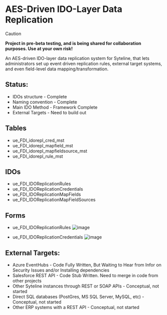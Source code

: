 # AES-Driven IDO-Layer Data Replication

> [!CAUTION]
> **Project in pre-beta testing, and is being shared for collaboration purposes. Use at your own risk!**

An AES-driven IDO-layer data replication system for Syteline, that lets administrators set up event driven replication rules, external target systems, and even field-level data mapping/transformation.

## Status:

* IDOs structure - Complete
* Naming convention - Complete
* Main IDO Method - Framework Complete
* External Targets - Need to build out

## Tables

* ue_FDI_idorepl_cred_mst
* ue_FDI_idorepl_mapfield_mst
* ue_FDI_idorepl_mapfieldsource_mst
* ue_FDI_idorepl_rule_mst

## IDOs

* ue_FDI_IDOReplicationRules
* ue_FDI_IDOReplicationCredentials
* ue_FDI_IDOReplicationMapFields
* ue_FDI_IDOReplicationMapFieldSources

## Forms

* ue_FDI_IDOReplicationRules
![image](https://github.com/user-attachments/assets/78fe11a2-e623-480b-bd1d-1b44760298ea)
  
* ue_FDI_IDOReplicationCredentials
![image](https://github.com/user-attachments/assets/a05d732e-aeb0-48ef-9042-c01a54e5947e)

## External Targets:

* Azure EventHubs - Code Fully Written, But Waiting to Hear from Infor on Security Issues and/or Installing dependencies
* Salesforce REST API - Code Stub Written. Need to merge in code from other projects
* Other Syteline instances through REST or SOAP APIs - Conceptual, not started
* Direct SQL databases (PostGres, MS SQL Server, MySQL, etc) - Conceptual, not started
* Other ERP systems with a REST API - Conceptual, not started
